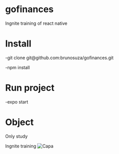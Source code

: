 # gofinances

Ingnite training of react native

# Install

<p>-git clone git@github.com:brunosuza/gofinances.git</p>

-npm install

# Run project

-expo start

# Object

Only study

Ingnite training
![Capa](https://user-images.githubusercontent.com/13911181/207163163-3356ef92-f639-46dd-9e14-bcf0894f2215.png)
